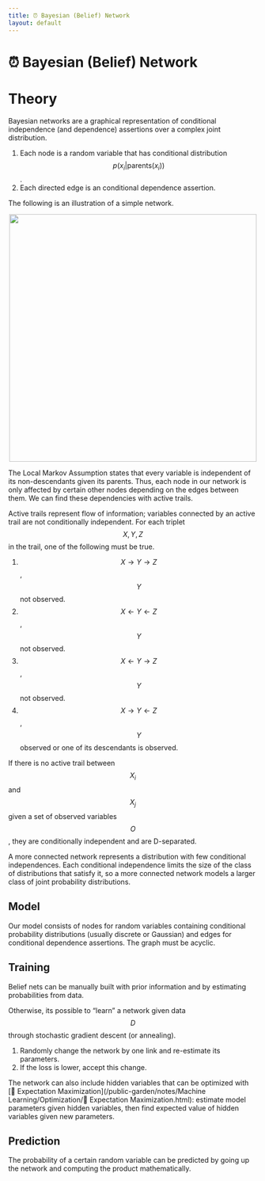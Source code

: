 ```yaml
---
title: ⏰ Bayesian (Belief) Network
layout: default
---
```


# ⏰ Bayesian (Belief) Network

# Theory
Bayesian networks are a graphical representation of conditional independence (and dependence) assertions over a complex joint distribution.
1. Each node is a random variable that has conditional distribution $$p(x_i \vert \text{parents} (x_i))$$. 
2. Each directed edge is an conditional dependence assertion.

The following is an illustration of a simple network.

<div style="text-align:center">
<img src="{{ site.url }}{{ site.baseurl }}/TEST/notes/Attachments/notes/Attachments/20221229103135.png.png" width="500"/>
</div>

The Local Markov Assumption states that every variable is independent of its non-descendants given its parents. Thus, each node in our network is only affected by certain other nodes depending on the edges between them. We can find these dependencies with active trails.

Active trails represent flow of information; variables connected by an active trail are not conditionally independent. For each triplet $$X, Y, Z$$ in the trail, one of the following must be true.
1.  $$X \rightarrow Y \rightarrow Z$$, $$Y$$ not observed.
2.  $$X \leftarrow Y \leftarrow Z$$, $$Y$$ not observed.
3.  $$X \leftarrow Y \rightarrow Z$$, $$Y$$ not observed.
4.  $$X \rightarrow Y \leftarrow Z$$, $$Y$$ observed or one of its descendants is observed.

If there is no active trail between $$X_i$$ and $$X_j$$ given a set of observed variables $$O$$, they are conditionally independent and are D-separated.

A more connected network represents a distribution with few conditional independences. Each conditional independence limits the size of the class of distributions that satisfy it, so a more connected network models a larger class of joint probability distributions.

## Model
Our model consists of nodes for random variables containing conditional probability distributions (usually discrete or Gaussian) and edges for conditional dependence assertions. The graph must be acyclic.

## Training
Belief nets can be manually built with prior information and by estimating probabilities from data.

Otherwise, its possible to “learn” a network given data $$D$$ through stochastic gradient descent (or annealing).
1. Randomly change the network by one link and re-estimate its parameters.
2. If the loss is lower, accept this change.

The network can also include hidden variables that can be optimized with [🎉 Expectation Maximization](/public-garden/notes/Machine Learning/Optimization/🎉 Expectation Maximization.html): estimate model parameters given hidden variables, then find expected value of hidden variables given new parameters.

## Prediction
The probability of a certain random variable can be predicted by going up the network and computing the product mathematically.
